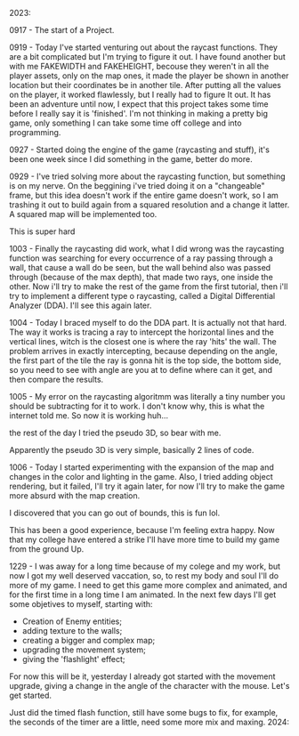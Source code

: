 2023:

0917 - The start of a Project.

0919 - Today I've started venturing out about the 
raycast functions. They are a bit complicated but 
I'm trying to figure it out. I have found another
but with me FAKEWIDTH and FAKEHEIGHT, becouse
they weren't in all the player assets, only on 
the map ones, it made the player be shown in 
another location but their coordinates be in 
another tile. After putting all the values on the 
player, it worked flawlessly, but I really had to 
figure It out. It has been an adventure until now,
I expect that this project takes some time before 
I really say it is 'finished'. I'm not thinking in
making a pretty big game, only something I can 
take some time off college and into programming.

0927 - Started doing the engine of the game
(raycasting and stuff), it's been one week since I
did something in the game, better do more.

0929 - I've tried solving more about the raycasting 
function, but something is on my nerve. On the 
beggining i've tried doing it on a "changeable" frame,
but this idea doesn't work if the entire game doesn't
work, so I am trashing it out to build again from a
squared resolution and a change it latter. A squared
map will be implemented too.

This is super hard

1003 - Finally the raycasting did work, what I did 
wrong was the raycasting function was searching for 
every occurrence of a ray passing through a wall, 
that cause a wall do be seen, but the wall behind 
also was passed through (because of the max depth),
that made two rays, one inside the other. Now i'll
try to make the rest of the game from the first 
tutorial, then i'll try to implement a different
type o raycasting, called a Digital Differential 
Analyzer (DDA). I'll see this again later. 

1004 - Today I braced myself to do the DDA part.
It is actually not that hard. The way it works 
is tracing a ray to intercept the horizontal 
lines and the vertical lines, witch is the closest
one is where the ray 'hits' the wall. The problem 
arrives in exactly intercepting, because depending 
on the angle, the first part of the tile the ray 
is gonna hit is the top side, the bottom side, so
you need to see with angle are you at to define 
where can it get, and then compare the results.

1005 - My error on the raycasting algoritmm was
literally a tiny number you should be subtracting
for it to work. I don't know why, this is what 
the internet told me. So now it is working huh...

the rest of the day I tried the pseudo 3D, so 
bear with me.

Apparently the pseudo 3D is very simple, basically 2 
lines of code.

1006 - Today I started experimenting with the 
expansion of the map and changes in the color
and lighting in the game. Also, I tried adding
object rendering, but it failed, I'll try it 
again later, for now I'll try to make the game
more absurd with the map creation.

I discovered that you can go out of bounds,
this is fun lol. 

This has been a good experience, because I'm 
feeling extra happy. Now that my college have
entered a strike I'll have more time to build 
my game from the ground Up.

1229 - I was away for a long time because of my
colege and my work, but now I got my well
deserved vaccation, so, to rest my body and soul
I'll do more of my game. I need to get this
game more complex and animated, and for the first
time in a long time I am animated.
In the next few days I'll get some objetives to 
myself, starting with:
- Creation of Enemy entities;
- adding texture to the walls;
- creating a bigger and complex map;
- upgrading the movement system;
- giving the 'flashlight' effect;

For now this will be it, yesterday I already got
started with the movement upgrade, giving a change
in the angle of the character with the mouse.
Let's get started.

Just did the timed flash function, still have some
bugs to fix, for example, the seconds of the timer
are a little, need some more mix and maxing.
2024:
